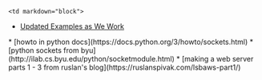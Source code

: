 	<td markdown="block">
* [Updated Examples as We Work](https://github.com/jversoza/p4a-spring-16-examples/tree/master/)
</td>
	<td markdown="block">
* [howto in python docs](https://docs.python.org/3/howto/sockets.html)
* [python sockets from byu](http://ilab.cs.byu.edu/python/socketmodule.html)
* [making a web server parts 1 - 3 from ruslan's blog](https://ruslanspivak.com/lsbaws-part1/)
</td>
	<td markdown="block">
</td>

